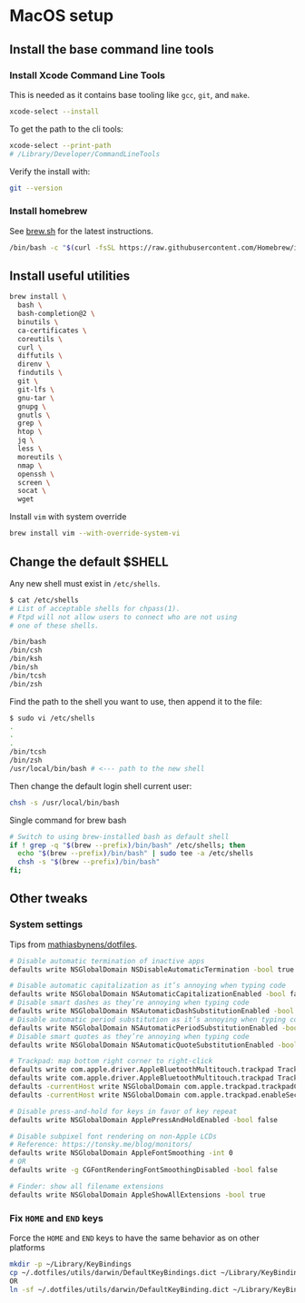 # MacOS setup

## Install the base command line tools

### Install Xcode Command Line Tools

This is needed as it contains base tooling like `gcc`, `git`, and `make`.

```bash
xcode-select --install
```

To get the path to the cli tools:

```bash
xcode-select --print-path
# /Library/Developer/CommandLineTools
```

Verify the install with:

```bash
git --version
```

### Install homebrew

See [brew.sh](https://brew.sh/) for the latest instructions.

```bash
/bin/bash -c "$(curl -fsSL https://raw.githubusercontent.com/Homebrew/install/HEAD/install.sh)"
```

## Install useful utilities

```bash
brew install \
  bash \
  bash-completion@2 \
  binutils \
  ca-certificates \
  coreutils \
  curl \
  diffutils \
  direnv \
  findutils \
  git \
  git-lfs \
  gnu-tar \
  gnupg \
  gnutls \
  grep \
  htop \
  jq \
  less \
  moreutils \
  nmap \
  openssh \
  screen \
  socat \
  wget
```

Install `vim` with system override

```bash
brew install vim --with-override-system-vi
```

## Change the default $SHELL

Any new shell must exist in `/etc/shells`.

```bash
$ cat /etc/shells
# List of acceptable shells for chpass(1).
# Ftpd will not allow users to connect who are not using
# one of these shells.

/bin/bash
/bin/csh
/bin/ksh
/bin/sh
/bin/tcsh
/bin/zsh
```

Find the path to the shell you want to use, then append it to the file:

```bash
$ sudo vi /etc/shells
.
.
.
/bin/tcsh
/bin/zsh
/usr/local/bin/bash # <--- path to the new shell
```

Then change the default login shell current user:

```bash
chsh -s /usr/local/bin/bash
```

Single command for brew bash

```bash
# Switch to using brew-installed bash as default shell
if ! grep -q "$(brew --prefix)/bin/bash" /etc/shells; then
  echo "$(brew --prefix)/bin/bash" | sudo tee -a /etc/shells
  chsh -s "$(brew --prefix)/bin/bash"
fi;
```

## Other tweaks

### System settings

Tips from [mathiasbynens/dotfiles](https://github.com/mathiasbynens/dotfiles/blob/main/.macos).

```bash
# Disable automatic termination of inactive apps
defaults write NSGlobalDomain NSDisableAutomaticTermination -bool true

# Disable automatic capitalization as it’s annoying when typing code
defaults write NSGlobalDomain NSAutomaticCapitalizationEnabled -bool false
# Disable smart dashes as they’re annoying when typing code
defaults write NSGlobalDomain NSAutomaticDashSubstitutionEnabled -bool false
# Disable automatic period substitution as it’s annoying when typing code
defaults write NSGlobalDomain NSAutomaticPeriodSubstitutionEnabled -bool false
# Disable smart quotes as they’re annoying when typing code
defaults write NSGlobalDomain NSAutomaticQuoteSubstitutionEnabled -bool false

# Trackpad: map bottom right corner to right-click
defaults write com.apple.driver.AppleBluetoothMultitouch.trackpad TrackpadCornerSecondaryClick -int 2
defaults write com.apple.driver.AppleBluetoothMultitouch.trackpad TrackpadRightClick -bool true
defaults -currentHost write NSGlobalDomain com.apple.trackpad.trackpadCornerClickBehavior -int 1
defaults -currentHost write NSGlobalDomain com.apple.trackpad.enableSecondaryClick -bool true

# Disable press-and-hold for keys in favor of key repeat
defaults write NSGlobalDomain ApplePressAndHoldEnabled -bool false

# Disable subpixel font rendering on non-Apple LCDs
# Reference: https://tonsky.me/blog/monitors/
defaults write NSGlobalDomain AppleFontSmoothing -int 0
# OR
defaults write -g CGFontRenderingFontSmoothingDisabled -bool false

# Finder: show all filename extensions
defaults write NSGlobalDomain AppleShowAllExtensions -bool true
```

### Fix `HOME` and `END` keys

Force the `HOME` and `END` keys to have the same behavior as on other platforms

```bash
mkdir -p ~/Library/KeyBindings
cp ~/.dotfiles/utils/darwin/DefaultKeyBindings.dict ~/Library/KeyBindings/
OR
ln -sf ~/.dotfiles/utils/darwin/DefaultKeyBinding.dict ~/Library/KeyBindings/DefaultKeyBinding.dict
```

